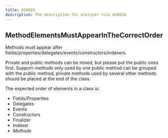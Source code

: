 ```yaml
---
title: AS0016
description: The description for analyzer rule AS0016
---
```

## MethodElementsMustAppearInTheCorrectOrder

Methods must appear after fields/properties/delegates/events/constructors/indexers.

Private and public methods can be mixed, but please put the public ones first.
Support-methods only used by one public method can be grouped with the public method, private methods used by several other methods should be placed at the end of the class.

The expected order of elements in a class is:
- Fields/Properties
- Delegates
- Events
- Constructors
- Finalizer
- Indexer
- *Methods*
